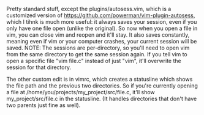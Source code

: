 Pretty standard stuff, except the plugins/autosess.vim, which is a customized
version of https://github.com/powerman/vim-plugin-autosess, which I tihnk is much
more useful: it always saves your session, even if you only have one file open
(unlike the original). So now when you open a file in vim, you can close vim and
reopen and it'll stay. It also saves constantly, meaning even if vim or your
computer crashes, your current session will be saved. NOTE: The sessions are
per-directory, so you'll need to open vim from the same directory to get the same
session again. If you tell vim to open a specific file "vim file.c" instead of
just "vim", it'll overwrite the session for that directory.

The other custom edit is in vimrc, which creates a statusline which shows the file
path and the previous two directories. So if you're currently opening a file
at /home/you/projects/my_project/src/file.c, it'll show my_project/src/file.c in
the statusline. (It handles directories that don't have two parents just fine as
well).
